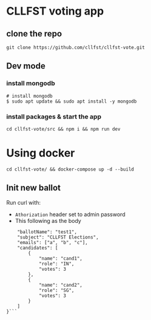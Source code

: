 # CLLFST voting app


## clone the repo
```
git clone https://github.com/cllfst/cllfst-vote.git
```

## Dev mode
### install mongodb
```
# install mongodb
$ sudo apt update && sudo apt install -y mongodb
```

### install packages & start the app
```
cd cllfst-vote/src && npm i && npm run dev
```

# Using docker
```
cd cllfst-vote/ && docker-compose up -d --build

```

## Init new ballot
Run curl with:
- `Athorization` header set to admin password
- This following as the body
```{
	"ballotName": "test1",
	"subject": "CLLFST Elections",
	"emails": ["a", "b", "c"],
	"candidates": [
		{
		    "name": "cand1",
		    "role": "IN",
		    "votes": 3
		},
		{
		    "name": "cand2",
		    "role": "SG",
		    "votes": 3
		}
	]
}```